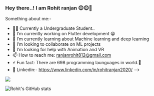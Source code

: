 ### Hey there..! I am Rohit ranjan 😊😊👋

<!--
**Rohit-RA-2020/Rohit-RA-2020** is a ✨ _special_ ✨ repository because its `README.md` (this file) appears on your GitHub profile.!-->

Something about me:-

- 👨‍💻   Currently a Undergraduate Student..
- 🔭 I’m currently working on Flutter development 😁
- 🌱 I’m currently learning about Machine learning and deep learning
- 👯 I’m looking to collaborate on ML projects
- 🤔 I’m looking for help with Animation and VR
- 📫 How to reach me: ranjanrohit812@gmail.com
- ⚡ Fun fact: There are 698 programming launguages in world.🤯
- 🎇 Linkedin:- https://www.linkedin.com/in/rohitranjan2020/
-->

<!-----Top Languages------>

<img align="center" src="https://github-readme-stats.vercel.app/api/top-langs/?username=Rohit-RA-2020&theme=cobalt" />

<!-----GitHub Stats------>

![Rohit's GitHub stats](https://github-readme-stats.vercel.app/api?username=Rohit-RA-2020&show_icons=true&theme=radical)
